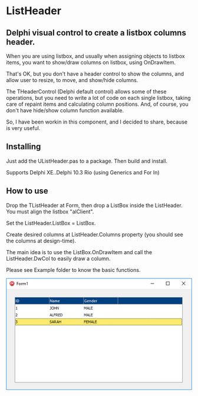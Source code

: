 # ListHeader

## Delphi visual control to create a listbox columns header.

When you are using listbox, and usually when assigning objects to listbox items, you want to show/draw columns on listbox, using OnDrawItem.

That's OK, but you don't have a header control to show the columns, and allow user to resize, to move, and show/hide columns.

The THeaderControl (Delphi default control) allows some of these operations, but you need to write a lot of code on each single listbox, taking care of repaint items and calculating column positions. And, of course, you don't have hide/show column function available.

So, I have been workin in this component, and I decided to share, because is very useful.

## Installing

Just add the UListHeader.pas to a package. Then build and install.

Supports Delphi XE..Delphi 10.3 Rio (using Generics and For In)

## How to use

Drop the TListHeader at Form, then drop a ListBox inside the ListHeader. You must align the listbox "alClient".

Set the ListHeader.ListBox = ListBox.

Create desired columns at ListHeader.Columns property (you should see the columns at design-time).

The main idea is to use the ListBox.OnDrawItem and call the ListHeader.DwCol to easily draw a column.

Please see Example folder to know the basic functions.

![Example Image](print.png?raw=true "Example Application")
